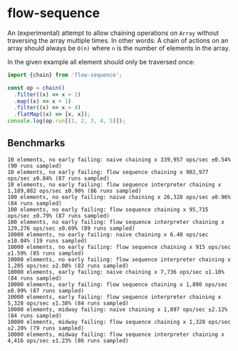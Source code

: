 # flow-sequence

An (experimental) attempt to allow chaining operations on `Array` without traversing the array
multiple times. In other words: A chain of actions on an array should always be `O(n)` where `n` is
the number of elements in the array.

In the given example all element should only be traversed once:

```javascript
import {chain} from 'flow-sequence';

const op = chain()
  .filter((x) => x > 2)
  .map((x) => x + 1)
  .filter((x) => x > 4)
  .flatMap((x) => [x, x]);
console.log(op.run[(1, 2, 3, 4, 5)]);
```

## Benchmarks

```
10 elements, no early failing: naive chaining x 339,957 ops/sec ±0.54% (90 runs sampled)
10 elements, no early failing: flow sequence chaining x 902,977 ops/sec ±0.84% (87 runs sampled)
10 elements, no early failing: flow sequence interpreter chaining x 1,189,882 ops/sec ±0.90% (86 runs sampled)
100 elements, no early failing: naive chaining x 26,328 ops/sec ±0.96% (84 runs sampled)
100 elements, no early failing: flow sequence chaining x 95,715 ops/sec ±0.79% (87 runs sampled)
100 elements, no early failing: flow sequence interpreter chaining x 129,276 ops/sec ±0.69% (89 runs sampled)
10000 elements, no early failing: naive chaining x 6.40 ops/sec ±10.04% (19 runs sampled)
10000 elements, no early failing: flow sequence chaining x 915 ops/sec ±1.59% (85 runs sampled)
10000 elements, no early failing: flow sequence interpreter chaining x 1,205 ops/sec ±2.08% (82 runs sampled)
10000 elements, early failing: naive chaining x 7,736 ops/sec ±1.10% (84 runs sampled)
10000 elements, early failing: flow sequence chaining x 1,890 ops/sec ±0.99% (87 runs sampled)
10000 elements, early failing: flow sequence interpreter chaining x 5,328 ops/sec ±1.38% (84 runs sampled)
10000 elements, midway failing: naive chaining x 1,897 ops/sec ±2.12% (84 runs sampled)
10000 elements, midway failing: flow sequence chaining x 1,328 ops/sec ±2.20% (79 runs sampled)
10000 elements, midway failing: flow sequence interpreter chaining x 4,416 ops/sec ±1.23% (86 runs sampled)
```
